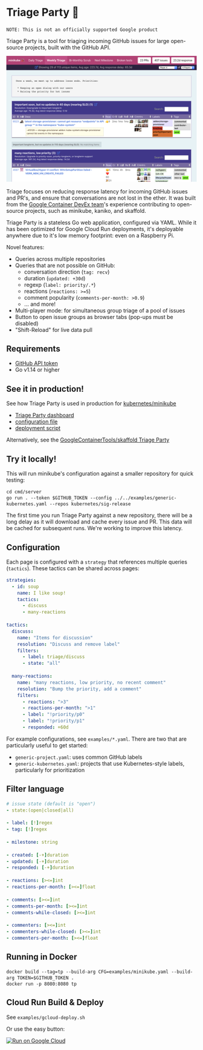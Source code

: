 # Triage Party 🎉
`NOTE: This is not an officially supported Google product`

Triage Party is a tool for triaging incoming GitHub issues for large open-source projects, built with the GitHub API. 

![screenshot](screenshot.png)

Triage focuses on reducing response latency for incoming GitHub issues and PR's, and ensure that conversations are not lost in the ether. It was built from the [Google Container DevEx team](http://github.com/GoogleContainerTools)'s experience contributing to open-source projects, such as minikube, kaniko, and skaffold. 

Triage Party is a stateless Go web application, configured via YAML. While it has been optimized for Google Cloud Run deployments, it's deployable anywhere due to it's low memory footprint: even on a Raspberry Pi.

Novel features:
* Queries across multiple repositories
* Queries that are not possible on GitHub:
  * conversation direction (`tag: recv`)
  * duration (`updated: +30d`)
  * regexp (`label: priority/.*`)
  * reactions (`reactions: >=5`)
  * comment popularity (`comments-per-month: >0.9`)
  * ... and more!
* Multi-player mode: for simultaneous group triage of a pool of issues
* Button to open issue groups as browser tabs (pop-ups must be disabled)
* "Shift-Reload" for live data pull

## Requirements

- [GitHub API token](https://help.github.com/en/articles/creating-a-personal-access-token-for-the-command-line)
- Go v1.14 or higher

## See it in production!

See how Triage Party is used in production for [kubernetes/minikube](https://github.com/kubernetes/minikube)

* [Triage Party dashboard](http://tinyurl.com/mk-tparty)
* [configuration file](examples/minikube.yaml)
* [deployment script](examples/minikube-deploy.sh)

Alternatively, see the [GoogleContainerTools/skaffold Triage Party](https://skaffold-triage-party-eyodkz2nea-uc.a.run.app/)

## Try it locally!

This will run minikube's configuration against a smaller repository for quick testing:

```
cd cmd/server
go run . --token $GITHUB_TOKEN --config ../../examples/generic-kubernetes.yaml --repos kubernetes/sig-release
```

The first time you run Triage Party against a new repository, there will be a long delay as it will download and cache every issue and PR. This data will be cached for subsequent runs. We're working to improve this latency.

## Configuration

Each page is configured with a `strategy` that references multiple queries (`tactics`). These tactics can be shared across pages:

```yaml
strategies:
  - id: soup
    name: I like soup!
    tactics:
      - discuss
      - many-reactions

tactics:
  discuss:
    name: "Items for discussion"
    resolution: "Discuss and remove label"
    filters:
      - label: triage/discuss
      - state: "all"

  many-reactions:
    name: "many reactions, low priority, no recent comment"
    resolution: "Bump the priority, add a comment"
    filters:
      - reactions: ">3"
      - reactions-per-month: ">1"
      - label: "!priority/p0"
      - label: "!priority/p1"
      - responded: +60d
```

For example configurations, see `examples/*.yaml`. There are two that are particularly useful to get started:

* `generic-project.yaml`: uses common GitHub labels
* `generic-kubernetes.yaml`: projects that use Kubernetes-style labels, particularly for prioritization

## Filter language

```yaml
# issue state (default is "open")
- state:(open|closed|all)

- label: [!]regex
- tag: [!]regex

- milestone: string

- created: [-+]duration
- updated: [-+]duration
- responded: [-+]duration

- reactions: [><=]int
- reactions-per-month: [><=]float

- comments: [><=]int
- comments-per-month: [><=]int
- comments-while-closed: [><=]int

- commenters: [><=]int
- commenters-while-closed: [><=]int
- commenters-per-month: [><=]float
```



## Running in Docker

```
docker build --tag=tp --build-arg CFG=examples/minikube.yaml --build-arg TOKEN=$GITHUB_TOKEN .
docker run -p 8080:8080 tp
```

## Cloud Run Build & Deploy

See `examples/gcloud-deploy.sh`

Or use the easy button:

[![Run on Google Cloud](https://storage.googleapis.com/cloudrun/button.svg)](https://console.cloud.google.com/cloudshell/editor?shellonly=true&cloudshell_image=gcr.io/cloudrun/button&cloudshell_git_repo=https://github.com/google/triage-party)
